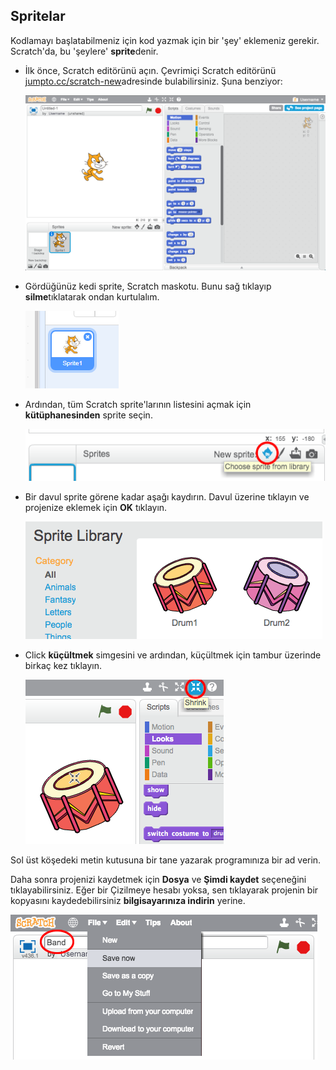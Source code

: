 ## Spritelar

Kodlamayı başlatabilmeniz için kod yazmak için bir 'şey' eklemeniz gerekir. Scratch'da, bu 'şeylere' **sprite**denir.

+ İlk önce, Scratch editörünü açın. Çevrimiçi Scratch editörünü <a href="http://jumpto.cc/scratch-new" target="_blank">jumpto.cc/scratch-new</a>adresinde bulabilirsiniz. Şuna benziyor:
    
    ![ekran görüntüsü](images/band-scratch.png)

+ Gördüğünüz kedi sprite, Scratch maskotu. Bunu sağ tıklayıp **silme**tıklatarak ondan kurtulalım.
    
    ![ekran görüntüsü](images/band-delete.png)

+ Ardından, tüm Scratch sprite'larının listesini açmak için **kütüphanesinden** sprite seçin.
    
    ![ekran görüntüsü](images/band-sprite-library.png)

+ Bir davul sprite görene kadar aşağı kaydırın. Davul üzerine tıklayın ve projenize eklemek için **OK** tıklayın.
    
    ![ekran görüntüsü](images/band-sprite-drum.png)

+ Click **küçültmek** simgesini ve ardından, küçültmek için tambur üzerinde birkaç kez tıklayın.
    
    ![ekran görüntüsü](images/band-shrink.png)

Sol üst köşedeki metin kutusuna bir tane yazarak programınıza bir ad verin.

Daha sonra projenizi kaydetmek için **Dosya** ve **Şimdi kaydet** seçeneğini tıklayabilirsiniz. Eğer bir Çizilmeye hesabı yoksa, sen tıklayarak projenin bir kopyasını kaydedebilirsiniz **bilgisayarınıza indirin** yerine.

![ekran görüntüsü](images/band-save.png)
